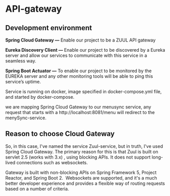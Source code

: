 # API-gateway

## Development environment

**Spring Cloud Gateway —** Enable our project to be a ZUUL API gateway

**Eureka Discovery Client —** Enable our project to be discovered by a Eureka server and allow our services to communicate with this service in a seamless way.

**Spring Boot Actuator —**  To enable our project to be monitored by the EUREKA server and any other monitoring tools will be able to ping this service’s uptime.

 Service is running on docker, image specified in docker-compose.yml file, and started by docker-compose.
 
 we are mapping Spring Cloud Gateway to our menusync service, any request that starts with a http://localhost:8081/menu will redirect to the menySync-service.
 
## Reason to choose Cloud Gateway
So, in this case, I've named the service Zuul-service, but in truth, I've used Spring Cloud Gateway. The primary reason for this is that Zuul is built on servlet 2.5 (works with 3.x) , using blocking APIs. It does not support long-lived connections such as websockets.


Gateway is built with non-blocking APIs on Spring Framework 5, Project Reactor, and Spring Boot 2.  Websockets are supported, and it's a much better developer experience and provides a flexible way of routing requests based on a number of criteria.
 
